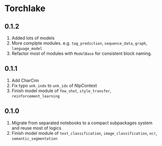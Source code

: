 # Torchlake

## 0.1.2

1. Added lots of models
2. More complpte modules. e.g. `tag_prediction`, `sequence_data`, `graph`, `language_model`
3. Refactor most of modules with `ModelBase` for consistent block naming.

## 0.1.1

1. Add CharCnn
2. Fix typo `unk_indx` to `unk_idx` of NlpContext
3. Finish model module of `few_shot`, `style_transfer`, `reinforcement_learning`

## 0.1.0

1. Migrate from separated notebooks to a compact subpackages system and reuse most of logics
2. Finish model module of `text_classification`, `image_classification`, `ocr`, `semantic_segmentation`
